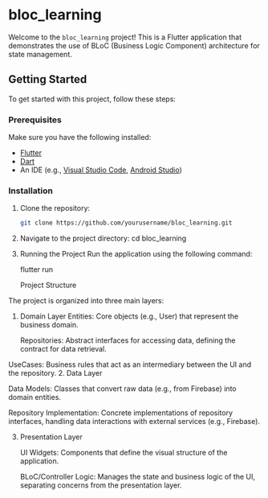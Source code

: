 # bloc_learning

Welcome to the `bloc_learning` project! This is a Flutter application that demonstrates the use of BLoC (Business Logic Component) architecture for state management.

## Getting Started

To get started with this project, follow these steps:

### Prerequisites

Make sure you have the following installed:
- [Flutter](https://flutter.dev/docs/get-started/install)
- [Dart](https://dart.dev/get-dart)
- An IDE (e.g., [Visual Studio Code](https://code.visualstudio.com/), [Android Studio](https://developer.android.com/studio))

### Installation

1. Clone the repository:
   ```bash
   git clone https://github.com/yourusername/bloc_learning.git

2. Navigate to the project directory:
   cd bloc_learning

3. Running the Project
   Run the application using the following command:

   flutter run
   
   Project Structure

  The project is organized into three main layers:

1. Domain Layer
   Entities: Core objects (e.g., User) that represent the business domain.

   Repositories: Abstract interfaces for accessing data, defining the contract for data retrieval.
   
  UseCases: Business rules that act as an intermediary between the UI and the repository.
2. Data Layer
   
   Data Models: Classes that convert raw data (e.g., from Firebase) into domain entities.
  
   Repository Implementation: Concrete implementations of repository interfaces, handling data interactions with external services (e.g., Firebase).

3. Presentation Layer
  
   UI Widgets: Components that define the visual structure of the application.
 
   BLoC/Controller Logic: Manages the state and business logic of the UI, separating concerns from the presentation layer.









